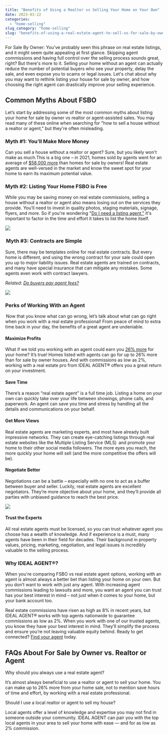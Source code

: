 ```yaml
---
title: "Benefits of Using a Realtor vs Selling Your Home on Your Own"
date: 2023-03-22
categories: 
  - "home-selling"
slug_category: "home-selling"
slug: "benefits-of-using-a-real-estate-agent-to-sell-vs-for-sale-by-owner"
---
```


For Sale By Owner: You've probably seen this phrase on real estate listings, and it might seem quite appealing at first glance. Skipping agent commissions and having full control over the selling process sounds great, right? But there's more to it. Selling your home without an agent can actually reduce the number of potential buyers who see your property, delay the sale, and even expose you to scams or legal issues. Let's chat about why you may want to rethink listing your house for sale by owner, and how choosing the right agent can drastically improve your selling experience. 

## Common Myths About FSBO 

Let’s start by addressing some of the most common myths about listing your home for sale by owner vs realtor or agent-assisted sales. You may read many of these online when searching for "how to sell a house without a realtor or agent," but they're often misleading.  

### **Myth #1: You’ll Make More Money** 

Can you sell a house without a realtor or agent? Sure, but you likely won't make as much.This is a big one – in 2021, homes sold by agents went for an average of [$58,000 more](https://www.nar.realtor/research-and-statistics/quick-real-estate-statistics) than homes for sale by owners! Real estate agents are well-versed in the market and know the sweet spot for your home to earn its maximum potential value. 

### **Myth #2: Listing Your Home FSBO is Free** 

While you may be saving money on real estate commissions, selling a house without a realtor or agent also means losing out on the services they provide. You’ll need to invest in quality photos, staging materials, signage, flyers, and more. So if you're wondering "[Do I need a listing agent,"](https://blog.idealagent.com/do-i-need-listing-agent/) it's important to factor in the time and effort it takes to list the home itself.  

![](images/Picture2.jpg)

###  **Myth #3: Contracts are Simple**

Sure, there may be templates online for real estate contracts. But every home is different, and using the wrong contract for your sale could open you up to _major_ liability issues. Real estate agents are trained on contracts, and many have special insurance that can mitigate any mistakes. Some agents even work with contract lawyers. 

_Related:_ [_Do buyers pay agent fees?_](https://blog.idealagent.com/do-buyers-pay-agent-fees/) 

![](images/Picture3.jpg)

### **Perks of Working With an Agent** 

 Now that you know what can go wrong, let’s talk about what can go right when you work with a real estate professional! From peace of mind to extra time back in your day, the benefits of a great agent are undeniable. 

#### **Maximize Profits** 

What if we told you working with an agent could earn you [26% more](https://www.nar.realtor/research-and-statistics/research-reports/highlights-from-the-profile-of-home-buyers-and-sellers) for your home? It’s true! Homes listed with agents can go for up to 26% more than for sale by owner houses. And with commissions as low as 2%, working with a real estate pro from IDEAL AGENT® offers you a great return on your investment. 

#### **Save Time** 

There’s a reason “real estate agent” is a full time job. Listing a home on your own can quickly take over your life between showings, phone calls, and paperwork. An agent can save you time and stress by handling all the details and communications on your behalf. 

#### **Get More Views** 

Real estate agents are marketing experts, and most have already built impressive networks. They can create eye-catching listings through real estate websites like the Multiple Listing Service (MLS)  and promote your home to their other social media followers. The more eyes you reach, the more quickly your home will sell (and the more competitive the offers will be). 

#### **Negotiate Better** 

Negotiations can be a battle – especially with no one to act as a buffer between buyer and seller. Luckily, real estate agents are excellent negotiators. They’re more objective about your home, and they’ll provide all parties with unbiased guidance to reach the best price. 

![](images/Picture4.jpg)

#### **Trust the Experts** 

All real estate agents must be licensed, so you can trust whatever agent you choose has a wealth of knowledge. And if experience is a must, many agents have been in their field for decades. Their background in property values, pricing, marketing, negotiation, and legal issues is incredibly valuable to the selling process. 

### Why IDEAL AGENT®? 

When you're comparing FSBO vs real estate agent options, working with an agent is almost always a better bet than listing your home on your own. But you don’t want to work with just any agent. With increasing agent commissions leading to lawsuits and more, you want an agent you can trust has your best interest in mind – not just when it comes to your home, but your bank account too. 

Real estate commissions have risen as high as 8% in recent years, but IDEAL AGENT® works with top agents nationwide to guarantee commissions as low as 2%. When you work with one of our trusted agents, you know they have your best interest in mind. They’ll simplify the process and ensure you’re not leaving valuable equity behind. Ready to get connected? [Find your agent](https://signup.idealagent.com/?type=sell) today. 

## FAQs About For Sale by Owner vs. Realtor or Agent

 Why should you always use a real estate agent? 

It’s almost always beneficial to use a realtor or agent to sell your home. You can make up to 26% more from your home sale, not to mention save hours of time and effort, by working with a real estate professional.  

Should I use a local realtor or agent to sell my house?

Local agents offer a level of knowledge and expertise you may not find in someone outside your community. IDEAL AGENT can pair you with the top local agents in your area to sell your home with ease — and for as low as 2% commission.

